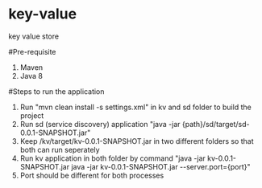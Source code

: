 # key-value
key value store



#Pre-requisite
1. Maven
2. Java 8

#Steps to run the application

1. Run "mvn clean install -s settings.xml" in kv and sd folder to build the project
2. Run sd (service discovery) application "java -jar {path}/sd/target/sd-0.0.1-SNAPSHOT.jar"
3. Keep <path>/kv/target/kv-0.0.1-SNAPSHOT.jar in two different folders so that both can run seperately
4. Run kv application in both folder by command "java -jar kv-0.0.1-SNAPSHOT.jar java -jar kv-0.0.1-SNAPSHOT.jar --server.port={port}"
5. Port should be different for both processes


